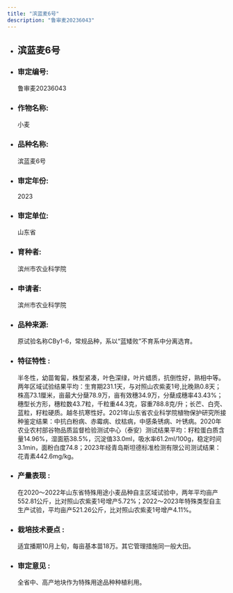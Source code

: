 ```yaml
---
title: "滨蓝麦6号"
description: "鲁审麦20236043"
---
```

* ## 滨蓝麦6号
* ###  审定编号:  
   鲁审麦20236043

*  ### 作物名称:  
   小麦

*   ###  品种名称: 
    滨蓝麦6号

*   ### 审定年份: 
    2023

*   ### 审定单位:  
    山东省

*   ### 育种者:  
    滨州市农业科学院

*   ### 申请者:  
    滨州市农业科学院

*   ### 品种来源:  
    原试验名称CBy1-6，常规品种，系以“蓝矮败”不育系中分离选育。

*   ### 特征特性 : 
    半冬性，幼苗匍匐，株型紧凑，叶色深绿，叶片蜡质，抗倒性好，熟相中等。两年区域试验结果平均：生育期231.1天，与对照山农紫麦1号,比晚熟0.8天；株高73.1厘米，亩最大分蘖78.9万，亩有效穗34.9万，分蘖成穗率43.43%；穗型长方形，穗粒数43.7粒，千粒重44.3克，容重788.8克/升；长芒、白壳、蓝粒，籽粒硬质。越冬抗寒性好。2021年山东省农业科学院植物保护研究所接种鉴定结果：中抗白粉病、赤霉病、纹枯病，中感条锈病、叶锈病。2020年农业农村部谷物品质监督检验测试中心（泰安）测试结果平均：籽粒蛋白质含量14.96%，湿面筋38.5%，沉淀值33.0ml，吸水率61.2ml/100g，稳定时间3.1min，面粉白度74.8；2023年经青岛斯坦德标准检测有限公司测试结果：花青素442.6mg/kg。

*   ### 产量表现 : 
    在2020～2022年山东省特殊用途小麦品种自主区域试验中，两年平均亩产552.81公斤，比对照山农紫麦1号增产5.72%；2022～2023年特殊类型自主生产试验，平均亩产521.26公斤，比对照山农紫麦1号增产4.11%。

*   ### 栽培技术要点 : 
    适宜播期10月上旬，每亩基本苗18万。其它管理措施同一般大田。

*   ### 审定意见 : 
    全省中、高产地块作为特殊用途品种种植利用。
